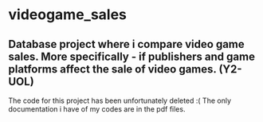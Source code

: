 # videogame_sales
Database project where i compare video game sales. More specifically -  if publishers and game platforms affect the sale of video games. (Y2-UOL)
---------------------------------------------------------------
The code for this project has been unfortunately deleted :(
The only documentation i have of my codes are in the pdf files.

